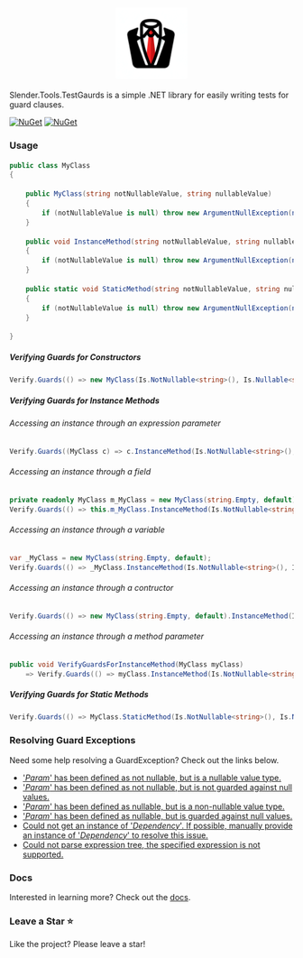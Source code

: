 <h3 align=center>
<img src="media/Slender 1024.png" width=25%>
</h3>

Slender.Tools.TestGaurds is a simple .NET library for easily writing tests for guard clauses.

[![NuGet](https://img.shields.io/nuget/v/Slender.Tools.VerifyGuards)](https://www.nuget.org/packages/Slender.Tools.VerifyGuards) [![NuGet](https://img.shields.io/nuget/dt/Slender.Tools.VerifyGuards)](https://www.nuget.org/packages/Slender.Tools.VerifyGuards)
### Usage
```c#
public class MyClass
{

    public MyClass(string notNullableValue, string nullableValue)
    {
        if (notNullableValue is null) throw new ArgumentNullException(nameof(notNullableValue));
    }
    
    public void InstanceMethod(string notNullableValue, string nullableValue)
    {
        if (notNullableValue is null) throw new ArgumentNullException(nameof(notNullableValue));
    }
    
    public static void StaticMethod(string notNullableValue, string nullableValue)
    {
        if (notNullableValue is null) throw new ArgumentNullException(nameof(notNullableValue));
    }

}
```
##### Verifying Guards for Constructors
```c#
Verify.Guards(() => new MyClass(Is.NotNullable<string>(), Is.Nullable<string>()));
```
##### Verifying Guards for Instance Methods
###### Accessing an instance through an expression parameter
```c#
Verify.Guards((MyClass c) => c.InstanceMethod(Is.NotNullable<string>(), Is.Nullable<string>()));
```
###### Accessing an instance through a field
```c#
private readonly MyClass m_MyClass = new MyClass(string.Empty, default);
Verify.Guards(() => this.m_MyClass.InstanceMethod(Is.NotNullable<string>(), Is.Nullable<string>()));
```
###### Accessing an instance through a variable
```c#
var _MyClass = new MyClass(string.Empty, default);
Verify.Guards(() => _MyClass.InstanceMethod(Is.NotNullable<string>(), Is.Nullable<string>()));
```
###### Accessing an instance through a contructor
```c#
Verify.Guards(() => new MyClass(string.Empty, default).InstanceMethod(Is.NotNullable<string>(), Is.Nullable<string>()));
```
###### Accessing an instance through a method parameter
```c#
public void VerifyGuardsForInstanceMethod(MyClass myClass)
    => Verify.Guards(() => myClass.InstanceMethod(Is.NotNullable<string>(), Is.Nullable<string>()));
```
##### Verifying Guards for Static Methods
```c#
Verify.Guards(() => MyClass.StaticMethod(Is.NotNullable<string>(), Is.Nullable<string>()));
```
### Resolving Guard Exceptions
Need some help resolving a GuardException? Check out the links below.
- ['_Param_' has been defined as not nullable, but is a nullable value type.](docs/README.GuardException.NotNullableNullValueType.md 'Click for help')
- ['_Param_' has been defined as not nullable, but is not guarded against null values.](docs/README.GuardException.UnguardedNotNullable.md 'Click for help')
- ['_Param_' has been defined as nullable, but is a non-nullable value type.](docs/README.GuardException.NullableNotNullValueType.md 'Click for help')
- ['_Param_' has been defined as nullable, but is guarded against null values.](docs/README.GuardException.GuardedNullable.md 'Click for help')
- [Could not get an instance of '_Dependency_'. If possible, manually provide an instance of '_Dependency_' to resolve this issue.](docs/README.GuardException.InstanceResolutionFailure.md 'Click for help')
- [Could not parse expression tree, the specified expression is not supported.](docs/README.GuardException.UnsupportedExpression.md 'Click for help')
### Docs
Interested in learning more? Check out the [docs](docs/Slender.Tools.VerifyGuards.md 'Slender.Tools.VerifyGuards').
### Leave a Star :star:
Like the project? Please leave a star!